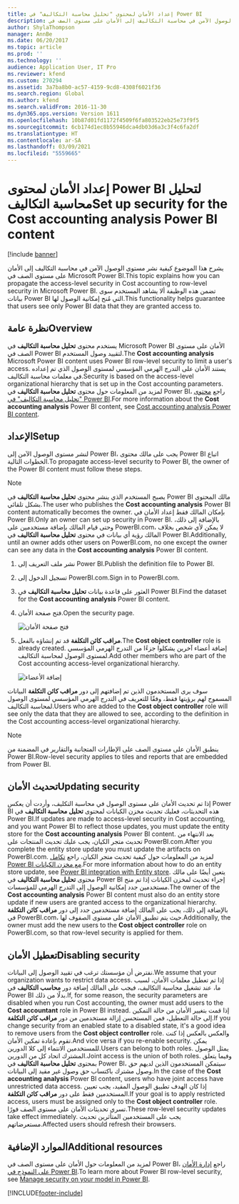 ```yaml
---
title: إعداد الأمان لمحتوى "تحليل محاسبة التكاليف" في Power BI
description: يشرح هذا الموضوع كيفية نشر مستوى الوصول الآمن في محاسبة التكاليف إلى الأمان على مستوى الصف في Microsoft Power BI.
author: ShylaThompson
manager: AnnBe
ms.date: 06/20/2017
ms.topic: article
ms.prod: ''
ms.technology: ''
audience: Application User, IT Pro
ms.reviewer: kfend
ms.custom: 270294
ms.assetid: 3a7ba8b0-ac57-4159-9cd8-4308f6021f36
ms.search.region: Global
ms.author: kfend
ms.search.validFrom: 2016-11-30
ms.dyn365.ops.version: Version 1611
ms.openlocfilehash: 10b87d01fd1172f4509f6fa803522eb25e73f9f5
ms.sourcegitcommit: 6cb174d1ec8b55946dca4db03d6a3c3f4c6fa2df
ms.translationtype: HT
ms.contentlocale: ar-SA
ms.lasthandoff: 03/09/2021
ms.locfileid: "5559665"
---
```

# <a name="set-up-security-for-the-cost-accounting-analysis-power-bi-content"></a><span data-ttu-id="94994-103">إعداد الأمان لمحتوى Power BI لتحليل محاسبة التكاليف</span><span class="sxs-lookup"><span data-stu-id="94994-103">Set up security for the Cost accounting analysis Power BI content</span></span>

[!include [banner](../includes/banner.md)]

<span data-ttu-id="94994-104">يشرح هذا الموضوع كيفية نشر مستوى الوصول الآمن في محاسبة التكاليف إلى الأمان على مستوى الصف في Microsoft Power BI.</span><span class="sxs-lookup"><span data-stu-id="94994-104">This topic explains how you can propagate the access-level security in Cost accounting to row-level security in Microsoft Power BI.</span></span> <span data-ttu-id="94994-105">تضمن هذه الوظيفة ألا يشاهد المستخدم سوى بيانات Power BI التي مُنح إمكانية الوصول لها.</span><span class="sxs-lookup"><span data-stu-id="94994-105">This functionality helps guarantee that users see only Power BI data that they are granted access to.</span></span>

## <a name="overview"></a><span data-ttu-id="94994-106">نظرة عامة</span><span class="sxs-lookup"><span data-stu-id="94994-106">Overview</span></span>

<span data-ttu-id="94994-107">يستخدم محتوى **تحليل محاسبة التكاليف** في Microsoft Power BI الأمان على مستوى الصف في Power BI لتقييد وصول المستخدم.</span><span class="sxs-lookup"><span data-stu-id="94994-107">The **Cost accounting analysis** Microsoft Power BI content uses Power BI row-level security to limit a user's access.</span></span> <span data-ttu-id="94994-108">يستند الأمان على التدرج الهرمي المؤسسي لمستوى الوصول الذي تم إعداده في معلمات محاسبة التكاليف.</span><span class="sxs-lookup"><span data-stu-id="94994-108">Security is based on the access-level organizational hierarchy that is set up in the Cost accounting parameters.</span></span> <span data-ttu-id="94994-109">لمزيد من المعلومات حول محتوى **تحليل محاسبة التكاليف** في Power BI، راجع [محتوى "تحليل محاسبة التكاليف" في Power BI](cost-accounting-analysis-content-pack.md).</span><span class="sxs-lookup"><span data-stu-id="94994-109">For more information about the **Cost accounting analysis** Power BI content, see [Cost accounting analysis Power BI content](cost-accounting-analysis-content-pack.md).</span></span>

## <a name="setup"></a><span data-ttu-id="94994-110">الإعداد</span><span class="sxs-lookup"><span data-stu-id="94994-110">Setup</span></span>
<span data-ttu-id="94994-111">لنشر مستوى الوصول الآمن إلى Power BI، يجب على مالك محتوى Power BI اتباع الخطوات التالية.</span><span class="sxs-lookup"><span data-stu-id="94994-111">To propagate access-level security to Power BI, the owner of the Power BI content must follow these steps.</span></span>

> [!NOTE]
> <span data-ttu-id="94994-112">يصبح المستخدم الذي ينشر محتوى **تحليل محاسبة التكاليف** في Power BI مالك المحتوى بشكل تلقائي.</span><span class="sxs-lookup"><span data-stu-id="94994-112">The user who publishes the **Cost accounting analysis** Power BI content automatically becomes the owner.</span></span> <span data-ttu-id="94994-113">بإمكان المالك فقط إعداد الأمان في Power BI.</span><span class="sxs-lookup"><span data-stu-id="94994-113">Only an owner can set up security in Power BI.</span></span> <span data-ttu-id="94994-114">بالإضافة إلى ذلك، وحتى قيام المالك بإضافة مستخدمين على PowerBI.com، لا يمكن لأي شخص بخلاف المالك رؤية أي بيانات في محتوى **تحليل محاسبة التكاليف** في Power BI.</span><span class="sxs-lookup"><span data-stu-id="94994-114">Additionally, until an owner adds other users on PowerBI.com, no one except the owner can see any data in the **Cost accounting analysis** Power BI content.</span></span>

1. <span data-ttu-id="94994-115">نشر ملف التعريف إلى Power BI.</span><span class="sxs-lookup"><span data-stu-id="94994-115">Publish the definition file to Power BI.</span></span>
2. <span data-ttu-id="94994-116">تسجيل الدخول إلى PowerBI.com.</span><span class="sxs-lookup"><span data-stu-id="94994-116">Sign in to PowerBI.com.</span></span>
3. <span data-ttu-id="94994-117">العثور على قاعدة بيانات **تحليل محاسبة التكاليف** في Power BI.</span><span class="sxs-lookup"><span data-stu-id="94994-117">Find the dataset for the **Cost accounting analysis** Power BI content.</span></span>
4. <span data-ttu-id="94994-118">فتح صفحة الأمان.</span><span class="sxs-lookup"><span data-stu-id="94994-118">Open the security page.</span></span>

    ![فتح صفحة الأمان](./media/CA-picture-1.png)

5. <span data-ttu-id="94994-120">**مراقب كائن التكلفة** قد تم إنشاؤه بالفعل.</span><span class="sxs-lookup"><span data-stu-id="94994-120">The **Cost object controller** role is already created.</span></span> <span data-ttu-id="94994-121">إضافة أعضاء آخرين يشكلوا جزءًا من التدرج الهرمي المؤسسي لمستوى الوصول لمحاسبة التكاليف.</span><span class="sxs-lookup"><span data-stu-id="94994-121">Add other members who are part of the Cost accounting access-level organizational hierarchy.</span></span>

    ![إضافة الأعضاء](./media/CA-picture-2.png)

<span data-ttu-id="94994-123">سوف يرى المستخدمون الذين تم إضافتهم إلى دور **مراقب كائن التكلفة** البيانات المسموح لهم برؤيتها فقط، وفقًا للتعريف في التدرج الهرمي المؤسسي لمستوى الوصول لمحاسبة التكاليف.</span><span class="sxs-lookup"><span data-stu-id="94994-123">Users who are added to the **Cost object controller** role will see only the data that they are allowed to see, according to the definition in the Cost accounting access-level organizational hierarchy.</span></span>

> [!NOTE]
> <span data-ttu-id="94994-124">ينطبق الأمان على مستوى الصف على الإطارات المتجانبة والتقارير في المضمنة من Power BI.</span><span class="sxs-lookup"><span data-stu-id="94994-124">Row-level security applies to tiles and reports that are embedded from Power BI.</span></span>

## <a name="updating-security"></a><span data-ttu-id="94994-125">تحديث الأمان</span><span class="sxs-lookup"><span data-stu-id="94994-125">Updating security</span></span>
<span data-ttu-id="94994-126">إذا تم تحديث الأمان على مستوى الوصول في محاسبة التكليف، وأردت أن يعكس Power BI هذه التحديثات، فعليك تحديث مخزن الكيانات لمحتوى **تحليل محاسبة التكاليف** في Power BI.</span><span class="sxs-lookup"><span data-stu-id="94994-126">If updates are made to access-level security in Cost accounting, and you want Power BI to reflect those updates, you must update the entity store for the **Cost accounting analysis** Power BI content.</span></span> <span data-ttu-id="94994-127">بعد الانتهاء من تحديث متجر الكيان، يجب عليك تحديث المنتجات على PowerBI.com.</span><span class="sxs-lookup"><span data-stu-id="94994-127">After you complete the entity store update you must update the artifacts on PowerBI.com.</span></span> <span data-ttu-id="94994-128">لمزيد من المعلومات حول كيفية تحديث متجر الكيان، راجع [تكامل Power BI مع مخزن الكيانات](power-bi-integration-entity-store.md#update-entity-store).</span><span class="sxs-lookup"><span data-stu-id="94994-128">For more information about how to do an entity store update, see [Power BI integration with Entity store](power-bi-integration-entity-store.md#update-entity-store).</span></span> <span data-ttu-id="94994-129">يتعين أيضًا على مالك محتوى **تحليل محاسبة التكاليف** في Power BI إجراء تحديث لمخزن الكيانات إذا تم منح مستخدمين جدد إمكانية الوصول إلى التدرج الهرمي للمؤسسات.</span><span class="sxs-lookup"><span data-stu-id="94994-129">The owner of the **Cost accounting analysis** Power BI content must also do an entity store update if new users are granted access to the organizational hierarchy.</span></span> <span data-ttu-id="94994-130">بالإضافة إلى ذلك، يجب على المالك إضافة مستخدمين جدد إلى دور **مراقب كائن التكلفة** في PowerBI.com، حيث يتم تطبيق الأمان على مستوى الصفوف لها.</span><span class="sxs-lookup"><span data-stu-id="94994-130">Additionally, the owner must add the new users to the **Cost object controller** role on PowerBI.com, so that row-level security is applied for them.</span></span>

## <a name="disabling-security"></a><span data-ttu-id="94994-131">تعطيل الأمان</span><span class="sxs-lookup"><span data-stu-id="94994-131">Disabling security</span></span>
<span data-ttu-id="94994-132">نفترض أن مؤسستك ترغب في تقييد الوصول إلى البيانات.</span><span class="sxs-lookup"><span data-stu-id="94994-132">We assume that your organization wants to restrict data access.</span></span> <span data-ttu-id="94994-133">إذا تم تعطيل معلمات الأمان، لسبب ما، عند تشغيل محاسبة التكاليف، فيجب على المالك إضافة دور **محاسب التكاليف** في Power BI بدلًا من ذلك.</span><span class="sxs-lookup"><span data-stu-id="94994-133">If, for some reason, the security parameters are disabled when you run Cost accounting, the owner must add users to the **Cost accountant** role in Power BI instead.</span></span> <span data-ttu-id="94994-134">إذا قمت بتغيير الأمان من حالة التمكين إلى حالة التعطيل، فمن المستحسن إزالة مستخدمين من دور **مراقب كائن التكلفة**.</span><span class="sxs-lookup"><span data-stu-id="94994-134">If you change security from an enabled state to a disabled state, it's a good idea to remove users from the **Cost object controller** role.</span></span> <span data-ttu-id="94994-135">والعكس بالعكس إذا كنت تقوم بإعادة تمكين الأمان.</span><span class="sxs-lookup"><span data-stu-id="94994-135">And vice versa if you re-enable security.</span></span> <span data-ttu-id="94994-136">يمكن للمستخدمين الانتماء إلى كلا الدورين.</span><span class="sxs-lookup"><span data-stu-id="94994-136">Users can belong to both roles.</span></span> <span data-ttu-id="94994-137">يمثل الوصول المشترك اتحاد كل من الدورين.</span><span class="sxs-lookup"><span data-stu-id="94994-137">Joint access is the union of both roles.</span></span> <span data-ttu-id="94994-138">وفيما يتعلق بمحتوى **تحليل محاسبة التكاليف** في Power BI، سيتمكن المستخدمون الذين لديهم حق وصول مشترك باكتساب حق وصول غير مقيد إلى البيانات.</span><span class="sxs-lookup"><span data-stu-id="94994-138">In the case of the **Cost accounting analysis** Power BI content, users who have joint access have unrestricted data access.</span></span> <span data-ttu-id="94994-139">إذا كان الهدف تطبيق الوصول المقيد، يجب تعيين المستخدمين فقط على دور **مراقب كائن التكلفة**.</span><span class="sxs-lookup"><span data-stu-id="94994-139">If your goal is to apply restricted access, users must be assigned only to the **Cost object controller** role.</span></span> <span data-ttu-id="94994-140">تسري تحديثات الأمان على مستوى الصف فورًا.</span><span class="sxs-lookup"><span data-stu-id="94994-140">These row-level security updates take effect immediately.</span></span> <span data-ttu-id="94994-141">يجب على المستخدمين المتأثرين تحديث مستعرضاتهم.</span><span class="sxs-lookup"><span data-stu-id="94994-141">Affected users should refresh their browsers.</span></span>

## <a name="additional-resources"></a><span data-ttu-id="94994-142">الموارد الإضافية</span><span class="sxs-lookup"><span data-stu-id="94994-142">Additional resources</span></span>
<span data-ttu-id="94994-143">لمزيد من المعلومات حول الأمان على مستوى الصف في Power BI، راجع [إدارة الأمان على النموذج في Power BI](https://powerbi.microsoft.com/documentation/powerbi-admin-rls/#manage-security-on-your-model).</span><span class="sxs-lookup"><span data-stu-id="94994-143">To learn more about Power BI row-level security, see [Manage security on your model in Power BI](https://powerbi.microsoft.com/documentation/powerbi-admin-rls/#manage-security-on-your-model).</span></span>


[!INCLUDE[footer-include](../../../includes/footer-banner.md)]